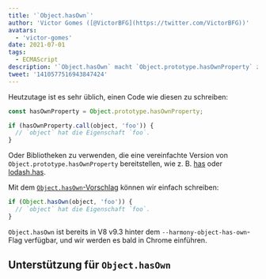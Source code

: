 ```yaml
---
title: '`Object.hasOwn`'
author: 'Victor Gomes ([@VictorBFG](https://twitter.com/VictorBFG))'
avatars:
  - 'victor-gomes'
date: 2021-07-01
tags:
  - ECMAScript
description: '`Object.hasOwn` macht `Object.prototype.hasOwnProperty` zugänglicher.'
tweet: '1410577516943847424'
---
```


Heutzutage ist es sehr üblich, einen Code wie diesen zu schreiben:

```js
const hasOwnProperty = Object.prototype.hasOwnProperty;

if (hasOwnProperty.call(object, 'foo')) {
  // `object` hat die Eigenschaft `foo`.
}
```

Oder Bibliotheken zu verwenden, die eine vereinfachte Version von `Object.prototype.hasOwnProperty` bereitstellen, wie z. B. [has](https://www.npmjs.com/package/has) oder [lodash.has](https://www.npmjs.com/package/lodash.has).

Mit dem [`Object.hasOwn`-Vorschlag](https://github.com/tc39/proposal-accessible-object-hasownproperty) können wir einfach schreiben:

```js
if (Object.hasOwn(object, 'foo')) {
  // `object` hat die Eigenschaft `foo`.
}
```

`Object.hasOwn` ist bereits in V8 v9.3 hinter dem `--harmony-object-has-own`-Flag verfügbar, und wir werden es bald in Chrome einführen.

## Unterstützung für `Object.hasOwn`

<feature-support chrome="ja https://chromium-review.googlesource.com/c/v8/v8/+/2922117"
                 firefox="ja https://hg.mozilla.org/try/rev/94515f78324e83d4fd84f4b0ab764b34aabe6d80"
                 safari="ja https://bugs.webkit.org/show_bug.cgi?id=226291"
                 nodejs="nein"
                 babel="ja https://github.com/zloirock/core-js#accessible-objectprototypehasownproperty"></feature-support>

<!--truncate-->